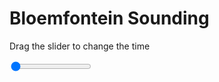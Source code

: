 <h1>Bloemfontein Sounding</h1>
<p>Drag the slider to change the time</p>

<div class="slidecontainer">
<input oninput='setImage(this)' class="slider" type="range" min="0" max="7" value="0" step="1" />
<img id='img'/>
</div>

<script>
var img = document.getElementById('img');
var img_array = ['/assets/images/skwt/skd_blm_wrfout_d01_2020-06-30_12:00:00.png',
'/assets/images/skwt/skd_blm_wrfout_d01_2020-06-30_18:00:00.png',
'/assets/images/skwt/skd_blm_wrfout_d01_2020-07-01_00:00:00.png',
'/assets/images/skwt/skd_blm_wrfout_d01_2020-07-01_06:00:00.png',
'/assets/images/skwt/skd_blm_wrfout_d01_2020-07-01_12:00:00.png',
'/assets/images/skwt/skd_blm_wrfout_d01_2020-07-01_18:00:00.png',
'/assets/images/skwt/skd_blm_wrfout_d01_2020-07-02_00:00:00.png',];
function setImage(obj)
{
        var value = obj.value;
        img.src = img_array[value];

}
</script>
